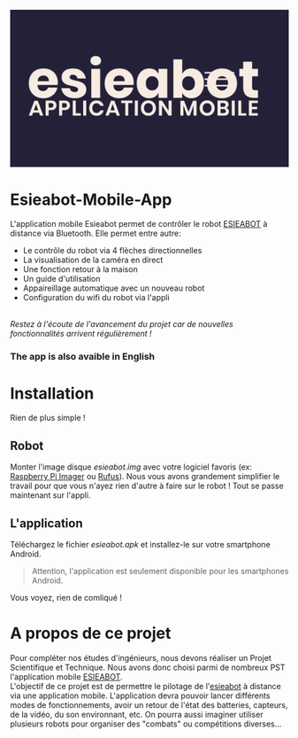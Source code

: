 ![Esieabot](https://github.com/PST-Esieabot/Esieabot-Mobile-App/blob/main/Img/esieabot_application_mobile.png)

# Esieabot-Mobile-App
L'application mobile Esieabot permet de contrôler le robot [ESIEABOT](https://esieabot.esiea.fr/) à distance via Bluetooth.
Elle permet entre autre:
- Le contrôle du robot via 4 flèches directionnelles
- La visualisation de la caméra en direct
- Une fonction retour à la maison
- Un guide d'utilisation
- Appaireillage automatique avec un nouveau robot
- Configuration du wifi du robot via l'appli

<br/>*Restez à l'écoute de l'avancement du projet car de nouvelles fonctionnalités arrivent régulièrement !*

### The app is also avaible in English

# Installation
Rien de plus simple !

## Robot
Monter l'image disque *esieabot.img* avec votre logiciel favoris (ex: [Raspberry Pi Imager](https://www.raspberrypi.com/software/) ou [Rufus](https://rufus.ie/fr/)).
Nous vous avons grandement simplifier le travail pour que vous n'ayez rien d'autre à faire sur le robot ! Tout se passe maintenant sur l'appli.

## L'application
Téléchargez le fichier *esieabot.apk* et installez-le sur votre smartphone Android.
>Attention, l'application est seulement disponible pour les smartphones Android.

Vous voyez, rien de comliqué !

# A propos de ce projet
Pour compléter nos études d'ingénieurs, nous devons réaliser un Projet Scientifique et Technique. Nous avons donc choisi parmi de nombreux PST l'application mobile [ESIEABOT](https://esieabot.esiea.fr/).
<br/>L'objectif de ce projet est de permettre le pilotage de l'[esieabot](https://esieabot.esiea.fr/) à distance via une application mobile. L'application devra pouvoir lancer différents modes de fonctionnements, avoir un retour de l'état des batteries, capteurs, de la vidéo, du son environnant, etc. On pourra aussi imaginer utiliser plusieurs robots pour organiser des "combats" ou compétitions diverses...
